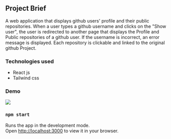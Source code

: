 ## Project Brief

A web application that displays github users' profile and their public repositories. When a user types a github username and clicks on the "Show user", the user is redirected to another page that displays the Profile and Public repositories of a github user. If the username is incorrect, an error message is displayed. Each repository is clickable and linked to the original github Project.

### Technologies used

- React js
- Tailwind css

### Demo

![](.gif)

### `npm start`

Runs the app in the development mode.\
Open [http://localhost:3000](http://localhost:3000) to view it in your browser.
